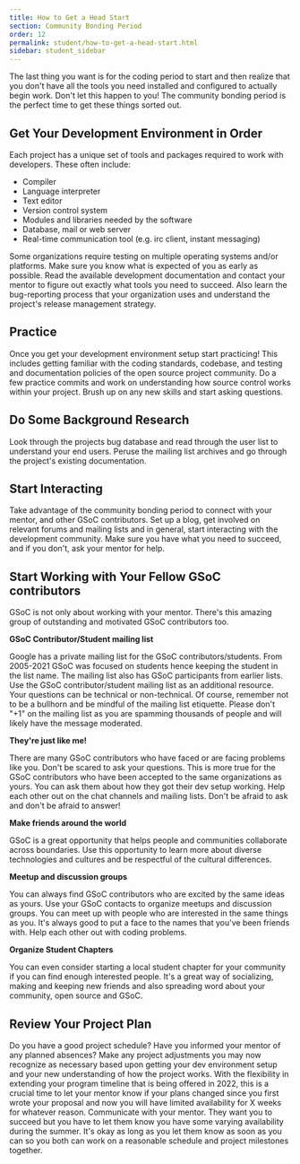 ```yaml
---
title: How to Get a Head Start
section: Community Bonding Period
order: 12
permalink: student/how-to-get-a-head-start.html
sidebar: student_sidebar
---
```


The last thing you want is for the coding period to start and then realize that you don't have all the tools you need installed and configured to actually begin work. Don't let this happen to you! The community bonding period is the perfect time to get these things sorted out.

## Get Your Development Environment in Order

Each project has a unique set of tools and packages required to work with developers. These often include:

* Compiler
* Language interpreter
* Text editor
* Version control system
* Modules and libraries needed by the software
* Database, mail or web server
* Real-time communication tool (e.g. irc client, instant messaging)

Some organizations require testing on multiple operating systems and/or platforms. Make sure you know what is expected of you as early as possible. Read the available development documentation and contact your mentor to figure out exactly what tools you need to succeed. Also learn the bug-reporting process that your organization uses and understand the project's release management strategy.

## Practice

Once you get your development environment setup start practicing! This includes getting familiar with the coding standards, codebase, and testing and documentation policies of the open source project community. Do a few practice commits and work on understanding how source control works within your project. Brush up on any new skills and start asking questions.

## Do Some Background Research

Look through the projects bug database and read through the user list to understand your end users. Peruse the mailing list archives and go through the project's existing documentation.

## Start Interacting

Take advantage of the community bonding period to connect with your mentor, and other GSoC contributors. Set up a blog, get involved on relevant forums and mailing lists and in general, start interacting with the development community. Make sure you have what you need to succeed, and if you don't, ask your mentor for help.

## Start Working with Your Fellow GSoC contributors

GSoC is not only about working with your mentor. There's this amazing group of outstanding and motivated GSoC contributors too.

**GSoC Contributor/Student mailing list**

Google has a private mailing list for the GSoC contributors/students. From 2005-2021 GSoC was focused on students hence keeping the student in the list name. The mailing list also has GSoC participants from earlier lists. Use the GSoC contributor/student mailing list as an additional resource. Your questions can be technical or non-technical. Of course, remember not to be a bullhorn and be mindful of the mailing list etiquette. Please don't "+1" on the mailing list as you are spamming thousands of people and will likely have the message moderated.

**They're just like me!**

There are many GSoC contributors who have faced or are facing problems like you. Don't be scared to ask your questions. This is more true for the GSoC contributors who have been accepted to the same organizations as yours. You can ask them about how they got their dev setup working. Help each other out on the chat channels and mailing lists. Don't be afraid to ask and don't be afraid to answer!

**Make friends around the world**

GSoC is a great opportunity that helps people and communities collaborate across boundaries. Use this opportunity to learn more about diverse technologies and cultures and be respectful of the cultural differences.

**Meetup and discussion groups**

You can always find GSoC contributors who are excited by the same ideas as yours. Use your GSoC contacts to organize meetups and discussion groups. You can meet up with people who are interested in the same things as you. It's always good to put a face to the names that you've been friends with. Help each other out with coding problems.

**Organize Student Chapters**

You can even consider starting a local student chapter for your community if you can find enough interested people. It's a great way of socializing, making and keeping new friends and also spreading word about your community, open source and GSoC.

## Review Your Project Plan

Do you have a good project schedule? Have you informed your mentor of any planned absences? Make any project adjustments you may now recognize as necessary based upon getting your dev environment setup and your new understanding of how the project works. With the flexibility in extending your program timeline that is being offered in 2022, this is a crucial time to let your mentor know if your plans changed since you first wrote your proposal and now you will have limited availability for X weeks for whatever reason. Communicate with your mentor. They want you to succeed but you have to let them know you have some varying availability during the summer. It's okay as long as you let them know as soon as you can so you both can work on a reasonable schedule and project milestones together.
